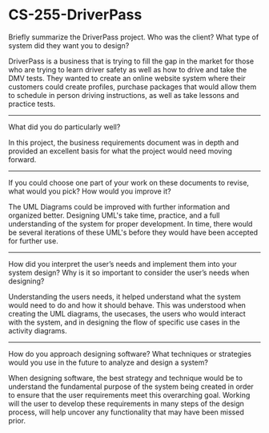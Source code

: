 # CS-255-DriverPass
Briefly summarize the DriverPass project. Who was the client? What type of system did they want you to design?

DriverPass is a business that is trying to fill the gap in the market for those who are trying to learn driver
safety as well as how to drive and take the DMV tests. They wanted to create an online website system where
their customers could create profiles, purchase packages that would allow them to schedule in person driving 
instructions, as well as take lessons and practice tests.

--------------------------------------------------------------------------------------------------------------
What did you do particularly well?

In this project, the business requirements document was in depth and provided an excellent basis for what
the project would need moving forward.

--------------------------------------------------------------------------------------------------------------
If you could choose one part of your work on these documents to revise, what would you pick? How would you improve it?

The UML Diagrams could be improved with further information and organized better. Designing UML's take time,
practice, and a full understanding of the system for proper development. In time, there would be several
iterations of these UML's before they would have been accepted for further use.

--------------------------------------------------------------------------------------------------------------
How did you interpret the user’s needs and implement them into your system design? Why is it so important to consider the user’s needs when designing?

Understanding the users needs, it helped understand what the system would need to do and how it should behave.
This was understood when creating the UML diagrams, the usecases, the users who would interact with the system,
and in designing the flow of specific use cases in the activity diagrams.

--------------------------------------------------------------------------------------------------------------
How do you approach designing software? What techniques or strategies would you use in the future to analyze and design a system?

When designing software, the best strategy and technique would be to understand the fundamental purpose of the system
being created in order to ensure that the user requirements meet  this overarching goal. Working will the user to
develop these requirements in many steps of the design process, will help  uncover any functionality that may have 
been missed prior.
